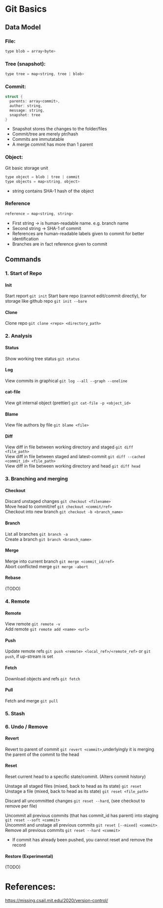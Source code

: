 # Git Basics
## Data Model
### File: 
```c
type blob = array<byte>
```

### Tree (snapshot): 
```c
type tree = map<string, tree | blob>
```

### Commit: 
```c
struct {
  parents: array<commit>,
  author: string,
  message: string,
  snapshot: tree
}
```
* Snapshot stores the changes to the folder/files
* Commit/tree are merely ptr/hash
* Commits are immutatable
* A merge commit has more than 1 parent

### Object:
Git basic storage unit
```c
type object = blob | tree | commit
type objects = map<string, object>
```
* string contains SHA-1 hash of the object

### Reference
```c
reference = map<string, string>
```
* First string -> is human-readable name. e.g. branch name
* Second string -> SHA-1 of commit
* References are human-readable labels given to commit for better identification
* Branches are in fact reference given to commit

## Commands
### 1.  Start of Repo
#### Init
Start report `git init`
Start bare repo (cannot edit/commit directly), for storage like github repo `git init --bare`

#### Clone
Clone repo `git clone <repo> <directory_path>`

### 2.  Analysis
#### Status
Show working tree status `git status`

#### Log
View commits in graphical `git log --all --graph --oneline`

#### cat-file
View git internal object (prettier) `git cat-file -p <object_id>`

#### Blame
View file authors by file `git blame <file>`

#### Diff
View diff in file between working directory and staged `git diff <file_path>`\
View diff in file between staged and latest-commit `git diff --cached <commit_id> <file_path>`\
View diff in file between working directory and head `git diff head`

### 3.  Branching and merging
#### Checkout
Discard unstaged changes `git checkout <filename>`\
Move head to commit/ref `git checkout <commit/ref>`\
Checkout into new branch `git checkout -b <branch_name>`

#### Branch
List all branches `git branch -a`\
Create a branch `git branch <branch_name>`

#### Merge
Merge into current branch `git merge <commit_id/ref>`\
Abort conflicted merge `git merge -abort`

#### Rebase
(TODO)

### 4.  Remote
#### Remote
View remote `git remote -v`\
Add remote `git remote add <name> <url>`

#### Push
Update remote refs `git push <remote> <local_ref>/<remote_ref>` or `git push`, if up-stream is set

#### Fetch
Download objects and refs `git fetch`

#### Pull
Fetch and merge `git pull`

### 5.  Stash

### 6.  Undo / Remove
#### Revert
Revert to parent of commit `git revert <commit>`,underlyingly it is merging the parent of the commit to the head

#### Reset
Reset current head to a specific state/commit. (Alters commit history)

Unstage all staged files (mixed, back to head as its state) `git reset`\
Unstage a file (mixed, back to head as its state) `git reset <file_path>`

Discard all uncommitted changes `git reset --hard`, (see checkout to remove per file)

Uncommit all previous commits (that has commit_id has parent) into staging `git reset --soft <commit>`\
Uncommit and unstage all previous commits `git reset [--mixed] <commit>`\
Remove all previous commits `git reset --hard <commit>`
* If commit has already been pushed, you cannot reset and remove the record

#### Restore (Experimental)
(TODO)

# References:
https://missing.csail.mit.edu/2020/version-control/
